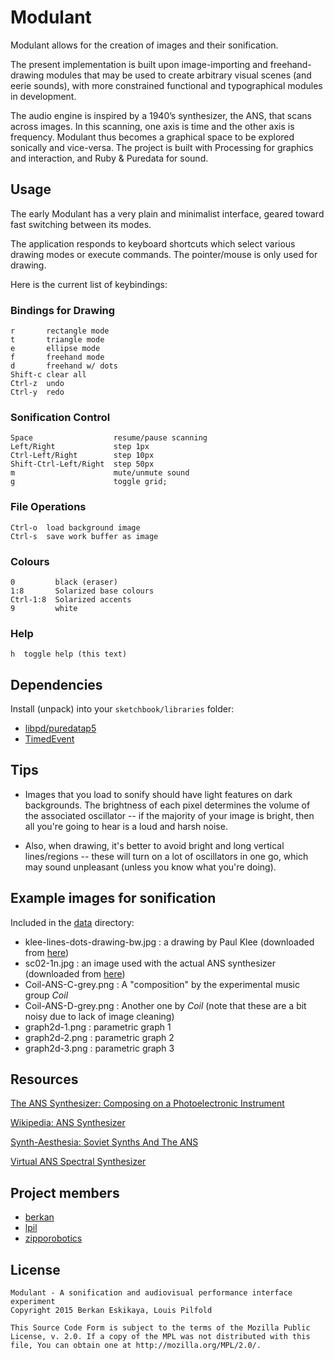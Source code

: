 # Modulant

Modulant allows for the creation of images and their sonification.

The present implementation is built upon image-importing and freehand-drawing modules that may be used to create arbitrary visual scenes (and eerie sounds), with more constrained functional and typographical modules in development.

The audio engine is inspired by a 1940’s synthesizer, the ANS, that scans across images. In this scanning, one axis is time and the other axis is frequency. Modulant thus becomes a graphical space to be explored sonically and vice-versa. The project is built with Processing for graphics and interaction, and Ruby & Puredata for sound.



## Usage

The early Modulant has a very plain and minimalist interface, geared toward fast switching between its modes.

The application responds to keyboard shortcuts which select various drawing modes or execute commands. The pointer/mouse is only used for drawing.

Here is the current list of keybindings:

### Bindings for Drawing
    r       rectangle mode 
    t       triangle mode 
    e       ellipse mode 
    f       freehand mode 
    d       freehand w/ dots 
    Shift-c clear all 
    Ctrl-z  undo 
    Ctrl-y  redo 

### Sonification Control
    Space                  resume/pause scanning 
    Left/Right             step 1px 
    Ctrl-Left/Right        step 10px 
    Shift-Ctrl-Left/Right  step 50px 
    m                      mute/unmute sound 
    g                      toggle grid;

### File Operations 
    Ctrl-o  load background image 
    Ctrl-s  save work buffer as image 
 
### Colours 
    0         black (eraser) 
    1:8       Solarized base colours 
    Ctrl-1:8  Solarized accents 
    9         white

### Help
    h  toggle help (this text)




## Dependencies

Install (unpack) into your `sketchbook/libraries` folder:

- [libpd/puredatap5](https://github.com/libpd/puredatap5)
- [TimedEvent](http://multiply.org/processing/)


## Tips

- Images that you load to sonify should have light features on dark backgrounds. The brightness of each pixel determines the volume of the associated oscillator -- if the majority of your image is bright, then all you're going to hear is a loud and harsh noise.

- Also, when drawing, it's better to avoid bright and long vertical lines/regions -- these will turn on a lot of oscillators in one go, which may sound unpleasant (unless you know what you're doing).

## Example images for sonification


Included in the [data](data) directory:

- klee-lines-dots-drawing-bw.jpg : a drawing by Paul Klee (downloaded from [here](http://artbusnyc.blogspot.co.uk/2011/01/artbus-lines-dots-and-circles-inspired.html))
- sc02-1n.jpg : an image used with the actual ANS synthesizer (downloaded from [here](http://www.theremin.ru/archive/ans.htm))
- Coil-ANS-C-grey.png : A "composition" by the experimental music group *Coil*
- Coil-ANS-D-grey.png : Another one by *Coil* (note that these are a bit noisy due to lack of image cleaning)
- graph2d-1.png : parametric graph 1
- graph2d-2.png : parametric graph 2
- graph2d-3.png : parametric graph 3


## Resources

[The ANS Synthesizer: Composing on a Photoelectronic Instrument](http://www.theremin.ru/archive/ans.htm)

[Wikipedia: ANS Synthesizer](http://en.wikipedia.org/wiki/ANS_synthesizer)

[Synth-Aesthesia: Soviet Synths And The ANS](http://www.redbullmusicacademy.com/magazine/history-soviet-synth-ans)

[Virtual ANS Spectral Synthesizer](http://warmplace.ru/soft/ans/)

## Project members

* [berkan](github.com/berkan)
* [lpil](github.com/lpil)
* [zipporobotics](github.com/zipporobotics)

## License

	Modulant - A sonification and audiovisual performance interface experiment
	Copyright 2015 Berkan Eskikaya, Louis Pilfold
	
	This Source Code Form is subject to the terms of the Mozilla Public
	License, v. 2.0. If a copy of the MPL was not distributed with this
	file, You can obtain one at http://mozilla.org/MPL/2.0/.
